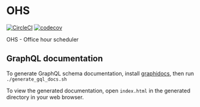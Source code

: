 # OHS
[![CircleCI](https://circleci.com/gh/office-hour-scheduler/ohs.svg?style=svg)](https://circleci.com/gh/office-hour-scheduler/ohs)
[![codecov](https://codecov.io/gh/office-hour-scheduler/ohs/branch/master/graph/badge.svg)](https://codecov.io/gh/office-hour-scheduler/ohs)


OHS - Office hour scheduler

## GraphQL documentation
To generate GraphQL schema documentation, install
[graphidocs](https://github.com/GraphiDocsOrg/docs),
then run `./generate_gql_docs.sh`

To view the generated documentation, open `index.html` in the generated
directory in your web browser.
